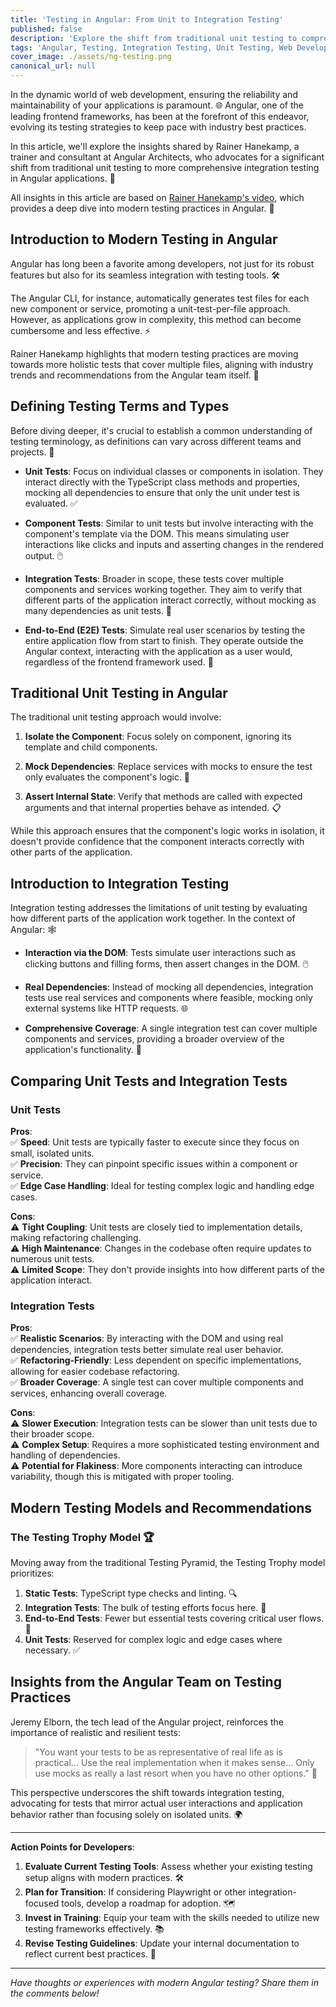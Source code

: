 ```yaml
---
title: 'Testing in Angular: From Unit to Integration Testing'
published: false
description: 'Explore the shift from traditional unit testing to comprehensive integration testing in Angular applications, based on insights from Rainer Hanekamp.'
tags: 'Angular, Testing, Integration Testing, Unit Testing, Web Development'
cover_image: ./assets/ng-testing.png
canonical_url: null
---
```


In the dynamic world of web development, ensuring the reliability and maintainability of your applications is paramount. 🌐 Angular, one of the leading frontend frameworks, has been at the forefront of this endeavor, evolving its testing strategies to keep pace with industry best practices.

In this article, we'll explore the insights shared by Rainer Hanekamp, a trainer and consultant at Angular Architects, who advocates for a significant shift from traditional unit testing to more comprehensive integration testing in Angular applications. 🚀

All insights in this article are based on [Rainer Hanekamp's video](https://youtu.be/lbiOP-VLKGI?si=P6xVa5GFV1VmGEw6), which provides a deep dive into modern testing practices in Angular. 🎥

## Introduction to Modern Testing in Angular

Angular has long been a favorite among developers, not just for its robust features but also for its seamless integration with testing tools. 🛠️

The Angular CLI, for instance, automatically generates test files for each new component or service, promoting a unit-test-per-file approach. However, as applications grow in complexity, this method can become cumbersome and less effective. ⚡

Rainer Hanekamp highlights that modern testing practices are moving towards more holistic tests that cover multiple files, aligning with industry trends and recommendations from the Angular team itself. 🌟

## Defining Testing Terms and Types

Before diving deeper, it's crucial to establish a common understanding of testing terminology, as definitions can vary across different teams and projects. 📖

- **Unit Tests**: Focus on individual classes or components in isolation. They interact directly with the TypeScript class methods and properties, mocking all dependencies to ensure that only the unit under test is evaluated. ✅

- **Component Tests**: Similar to unit tests but involve interacting with the component's template via the DOM. This means simulating user interactions like clicks and inputs and asserting changes in the rendered output. 🖱️

- **Integration Tests**: Broader in scope, these tests cover multiple components and services working together. They aim to verify that different parts of the application interact correctly, without mocking as many dependencies as unit tests. 🤝

- **End-to-End (E2E) Tests**: Simulate real user scenarios by testing the entire application flow from start to finish. They operate outside the Angular context, interacting with the application as a user would, regardless of the frontend framework used. 🔄

## Traditional Unit Testing in Angular

The traditional unit testing approach would involve:

1. **Isolate the Component**: Focus solely on component, ignoring its template and child components.

2. **Mock Dependencies**: Replace services with mocks to ensure the test only evaluates the component's logic. 🧩

3. **Assert Internal State**: Verify that methods are called with expected arguments and that internal properties behave as intended. 📋

While this approach ensures that the component's logic works in isolation, it doesn't provide confidence that the component interacts correctly with other parts of the application.

## Introduction to Integration Testing

Integration testing addresses the limitations of unit testing by evaluating how different parts of the application work together. In the context of Angular: 🕸️

- **Interaction via the DOM**: Tests simulate user interactions such as clicking buttons and filling forms, then assert changes in the DOM. 🖱️

- **Real Dependencies**: Instead of mocking all dependencies, integration tests use real services and components where feasible, mocking only external systems like HTTP requests. 🌐
- **Comprehensive Coverage**: A single integration test can cover multiple components and services, providing a broader overview of the application's functionality. 🌟

## Comparing Unit Tests and Integration Tests

### Unit Tests

**Pros**:  
✅ **Speed**: Unit tests are typically faster to execute since they focus on small, isolated units.  
✅ **Precision**: They can pinpoint specific issues within a component or service.  
✅ **Edge Case Handling**: Ideal for testing complex logic and handling edge cases.

**Cons**:  
⚠️ **Tight Coupling**: Unit tests are closely tied to implementation details, making refactoring challenging.  
⚠️ **High Maintenance**: Changes in the codebase often require updates to numerous unit tests.  
⚠️ **Limited Scope**: They don't provide insights into how different parts of the application interact.

### Integration Tests

**Pros**:  
✅ **Realistic Scenarios**: By interacting with the DOM and using real dependencies, integration tests better simulate real user behavior.  
✅ **Refactoring-Friendly**: Less dependent on specific implementations, allowing for easier codebase refactoring.  
✅ **Broader Coverage**: A single test can cover multiple components and services, enhancing overall coverage.

**Cons**:  
⚠️ **Slower Execution**: Integration tests can be slower than unit tests due to their broader scope.  
⚠️ **Complex Setup**: Requires a more sophisticated testing environment and handling of dependencies.  
⚠️ **Potential for Flakiness**: More components interacting can introduce variability, though this is mitigated with proper tooling.

## Modern Testing Models and Recommendations

### The Testing Trophy Model 🏆

Moving away from the traditional Testing Pyramid, the Testing Trophy model prioritizes:

1. **Static Tests**: TypeScript type checks and linting. 🔍
2. **Integration Tests**: The bulk of testing efforts focus here. 🤝
3. **End-to-End Tests**: Fewer but essential tests covering critical user flows. 🔄
4. **Unit Tests**: Reserved for complex logic and edge cases where necessary. ✅

## Insights from the Angular Team on Testing Practices

Jeremy Elborn, the tech lead of the Angular project, reinforces the importance of realistic and resilient tests:

> "You want your tests to be as representative of real life as is practical... Use the real implementation when it makes sense... Only use mocks as really a last resort when you have no other options." 🎤

This perspective underscores the shift towards integration testing, advocating for tests that mirror actual user interactions and application behavior rather than focusing solely on isolated units. 🌍

---

**Action Points for Developers**:

1. **Evaluate Current Testing Tools**: Assess whether your existing testing setup aligns with modern practices. 🛠️
2. **Plan for Transition**: If considering Playwright or other integration-focused tools, develop a roadmap for adoption. 🗺️
3. **Invest in Training**: Equip your team with the skills needed to utilize new testing frameworks effectively. 📚
4. **Revise Testing Guidelines**: Update your internal documentation to reflect current best practices. 📝

---

_Have thoughts or experiences with modern Angular testing? Share them in the comments below!_
